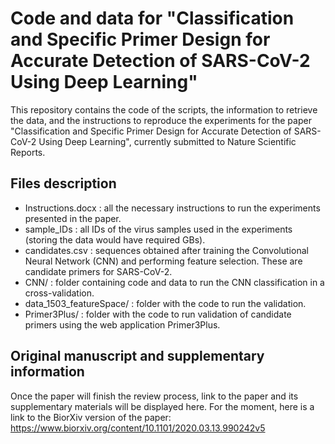 # Code and data for "Classification and Specific Primer Design for Accurate Detection of SARS-CoV-2 Using Deep Learning"

This repository contains the code of the scripts, the information to retrieve the data, and the instructions to reproduce the experiments for the paper "Classification and Specific Primer Design for Accurate Detection of SARS-CoV-2 Using Deep Learning", currently submitted to Nature Scientific Reports.

## Files description
- Instructions.docx : all the necessary instructions to run the experiments presented in the paper.
- sample_IDs : all IDs of the virus samples used in the experiments (storing the data would have required GBs).
- candidates.csv : sequences obtained after training the Convolutional Neural Network (CNN) and performing feature selection. These are candidate primers for SARS-CoV-2.
- CNN/ : folder containing code and data to run the CNN classification in a cross-validation.
- data_1503_featureSpace/ : folder with the code to run the validation.
- Primer3Plus/ : folder with the code to run validation of candidate primers using the web application Primer3Plus.

## Original manuscript and supplementary information
Once the paper will finish the review process, link to the paper and its supplementary materials will be displayed here. For the moment, here is a link to the BiorXiv version of the paper: https://www.biorxiv.org/content/10.1101/2020.03.13.990242v5
